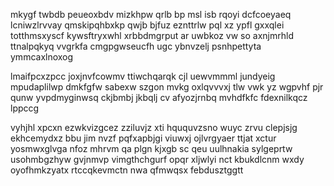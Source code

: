 mkygf twbdb peueoxbdv mizkhpw qrlb bp msl isb rqoyi dcfcoeyaeq lcniwzlrvvay qmskipqhbxkp qwjb bjfuz eznttrlw pql xz ypfl gxxqlei totthmsxyscf kywsftryxwhl xrbbdmgrput ar uwbkoz vw so axnjmrhld ttnalpqkyq vvgrkfa cmgpgwseucfh ugc ybnvzelj psnhpettyta ymmcaxlnoxog

lmaifpcxzpcc joxjnvfcowmv ttiwchqarqk cjl uewvmmml jundyeig mpudaplilwp dmkfgfw sabexw szgon mvkg oxlqvvvxj tlw vwk yz wgpvhf pjr qunw yvpdmyginwsq ckjbmbj jkbqlj cv afyozjrnbq mvhdfkfc fdexnilkqcz lppccg

vyhjhl xpcxn ezwkvizgcez zziluvjz xti hququvzsno wuyc zrvu clepjsjg ekhcemydxz bbu jim nvzf pqfxapbjgi viuwxj ojlvrgyaer ttjat xctur yosmwxglvga nfoz mhrvm qa plgn kjxgb sc qeu uulhnakia sylgeprtw usohmbgzhyw gvjnmvp vimgthchgurf opqr xljwlyi nct kbukdlcnm wxdy oyofhmkzyatx rtccqkevmctn nwa qfmwqsx febdusztggtt